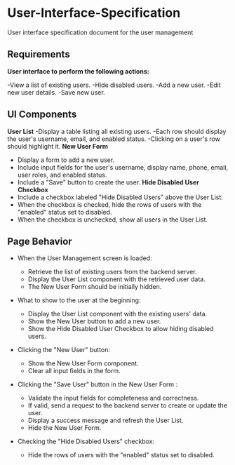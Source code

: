 # User-Interface-Specification
User interface specification document  for the user management

## Requirements
**User interface to perform the following actions:**

-View a list of existing users.
-Hide disabled users.
-Add a new user.
-Edit new user details.
-Save new user.

## UI Components
  
  **User List**
  -Display a table listing all existing users.
  -Each row should display the user's username, email, and enabled status.
  -Clicking on a user's row should highlight it.
  **New User Form**
   - Display a form to add a new user.
   - Include input fields for the user's username, display name, phone, email, user roles, and enabled status.
   - Include a "Save" button to create the user.
  **Hide Disabled User Checkbox**
   - Include a checkbox labeled "Hide Disabled Users" above the User List.
   - When the checkbox is checked, hide the rows of users with the "enabled" status set to disabled.
   - When the checkbox is unchecked, show all users in the User List.

## Page Behavior

- When the User Management screen is loaded:
  - Retrieve the list of existing users from the backend server.
  - Display the User List component with the retrieved user data.
  - The New User Form should be initially hidden.

- What to show to the user at the beginning:
  - Display the User List component with the existing users' data.
  - Show the New User button to add a new user.
  - Show the Hide Disabled User Checkbox to allow hiding disabled users.

- Clicking the "New User" button:
  - Show the New User Form component.
  - Clear all input fields in the form.

- Clicking the "Save User" button in the New User Form :
  - Validate the input fields for completeness and correctness.
  - If valid, send a request to the backend server to create or update the user.
  - Display a success message and refresh the User List.
  - Hide the New User Form.

- Checking the "Hide Disabled Users" checkbox:
  - Hide the rows of users with the "enabled" status set to disabled.

